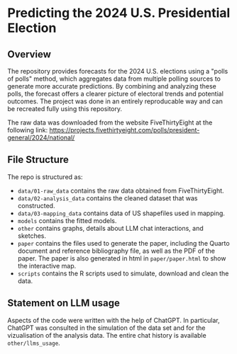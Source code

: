 # Predicting the 2024 U.S. Presidential Election

## Overview

The repository provides forecasts for the 2024 U.S. elections using a "polls of polls" method, which aggregates data from multiple polling sources to generate more accurate predictions. By combining and analyzing these polls, the forecast offers a clearer picture of electoral trends and potential outcomes. The project was done in an entirely reproducable way and can be recreated fully using this repository.

The raw data was downloaded from the website FiveThirtyEight at the following link: https://projects.fivethirtyeight.com/polls/president-general/2024/national/ 

## File Structure

The repo is structured as:

-   `data/01-raw_data` contains the raw data obtained from FiveThirtyEight.
-   `data/02-analysis_data` contains the cleaned dataset that was constructed.
-   `data/03-mapping_data` contains data of US shapefiles used in mapping. 
-   `models` contains the fitted models. 
-   `other` contains graphs, details about LLM chat interactions, and sketches.
-   `paper` contains the files used to generate the paper, including the Quarto document and reference bibliography file, as well as the PDF of the paper. The paper is also generated in html in `paper/paper.html` to show the interactive map.
-   `scripts` contains the R scripts used to simulate, download and clean the data.


## Statement on LLM usage

Aspects of the code were written with the help of ChatGPT. In particular, ChatGPT was consulted in the simulation of the data set and for the vizualisation of the analysis data. The entire chat history is available `other/llms_usage`.
